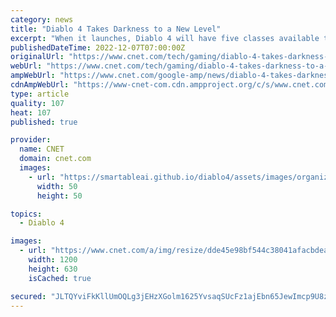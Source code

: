 ```yaml
---
category: news
title: "Diablo 4 Takes Darkness to a New Level"
excerpt: "When it launches, Diablo 4 will have five classes available to play: Barbarian, Rogue, Sorceress, Necromancer and Druid. Since the Necromancer wasn't available, I went with the Barbarian to get a feel of the melee combat and how dynamic it is, and it's on"
publishedDateTime: 2022-12-07T07:00:00Z
originalUrl: "https://www.cnet.com/tech/gaming/diablo-4-takes-darkness-to-a-new-level/"
webUrl: "https://www.cnet.com/tech/gaming/diablo-4-takes-darkness-to-a-new-level/"
ampWebUrl: "https://www.cnet.com/google-amp/news/diablo-4-takes-darkness-to-a-new-level/"
cdnAmpWebUrl: "https://www-cnet-com.cdn.ampproject.org/c/s/www.cnet.com/google-amp/news/diablo-4-takes-darkness-to-a-new-level/"
type: article
quality: 107
heat: 107
published: true

provider:
  name: CNET
  domain: cnet.com
  images:
    - url: "https://smartableai.github.io/diablo4/assets/images/organizations/cnet.com-50x50.jpg"
      width: 50
      height: 50

topics:
  - Diablo 4

images:
  - url: "https://www.cnet.com/a/img/resize/dde45e98bf544c38041afacbdeafa46973ccde28/hub/2022/12/07/03e59077-4772-4a8a-a1e6-8a50f72240f5/igcshowcase-lilith-02.png?auto=webp&fit=crop&height=630&width=1200"
    width: 1200
    height: 630
    isCached: true

secured: "JLTQYviFkKllUmOQLg3jEHzXGolm1625YvsaqSUcFz1ajEbn65JewImcp9U8z23VGpFKA5LZFQ0uIOZYgsCywud47jNwva59d/sa4inW/J+sdDcX2Ez2BihE1DfN4hkSWY1R7p4XS27SuEvDkdG4wahtw083M3eqPcv4ydH0DbeEkg1wxm5Qcs4Kd9nyeOo38BR/C54v2xcjgdQSmzS4qrpKBHC+gdCY+r1SPsdo0E/tg7KVMM/GdbePHUWpl1Y0ypiHc21YTKWG4Wx4LezweB/WeHpRtGH2MEJ2RaRax8kOe9ynm6fGXeW3hA/P0wj2ZdlFPGb2dS1mb1BElNgcDLR2DNY0o8zKWuGvWpRQop0=;AWd299+55GZKyxmtRFCyUw=="
---
```


